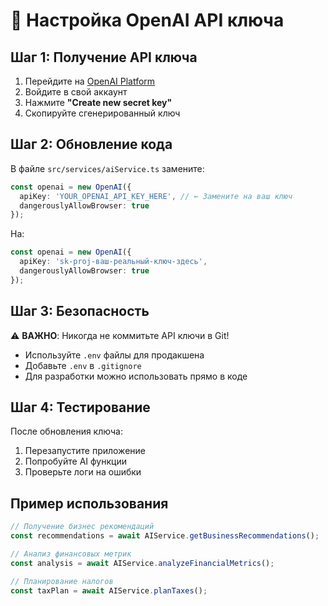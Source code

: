 # 🔑 Настройка OpenAI API ключа

## Шаг 1: Получение API ключа

1. Перейдите на [OpenAI Platform](https://platform.openai.com/api-keys)
2. Войдите в свой аккаунт
3. Нажмите **"Create new secret key"**
4. Скопируйте сгенерированный ключ

## Шаг 2: Обновление кода

В файле `src/services/aiService.ts` замените:

```typescript
const openai = new OpenAI({
  apiKey: 'YOUR_OPENAI_API_KEY_HERE', // ← Замените на ваш ключ
  dangerouslyAllowBrowser: true
});
```

На:

```typescript
const openai = new OpenAI({
  apiKey: 'sk-proj-ваш-реальный-ключ-здесь',
  dangerouslyAllowBrowser: true
});
```

## Шаг 3: Безопасность

⚠️ **ВАЖНО**: Никогда не коммитьте API ключи в Git!
- Используйте `.env` файлы для продакшена
- Добавьте `.env` в `.gitignore`
- Для разработки можно использовать прямо в коде

## Шаг 4: Тестирование

После обновления ключа:
1. Перезапустите приложение
2. Попробуйте AI функции
3. Проверьте логи на ошибки

## Пример использования

```typescript
// Получение бизнес рекомендаций
const recommendations = await AIService.getBusinessRecommendations();

// Анализ финансовых метрик
const analysis = await AIService.analyzeFinancialMetrics();

// Планирование налогов
const taxPlan = await AIService.planTaxes();
``` 